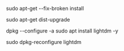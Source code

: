 
sudo apt-get --fix-broken install

sudo apt-get  dist-upgrade

dpkg --configure -a
sudo apt install lightdm -y

sudo dpkg-reconfigure lightdm
